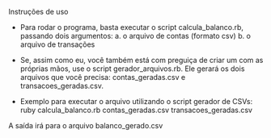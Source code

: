 Instruções de uso
* Para rodar o programa, basta executar o script calcula_balanco.rb, passando dois argumentos:
a. o arquivo de contas (formato csv)
b. o arquivo de transações

* Se, assim como eu, você também está com preguiça de criar um com as próprias mãos, use o script gerador_arquivos.rb. Ele gerará os dois arquivos que você precisa: contas_geradas.csv e transacoes_geradas.csv. 

* Exemplo para executar o arquivo utilizando o script gerador de CSVs:
ruby calcula_balanco.rb contas_geradas.csv transacoes_geradas.csv

A saída irá para o arquivo
balanco_gerado.csv



